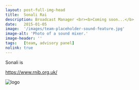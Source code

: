 ```yaml
---
layout: post-full-img-head
title:  Sonali Rai
description: Broadcast Manager <br><b>Coming soon...</b>
date:   2015-01-05
image:  '/images/team-placeholder-sound-feature.jpg'
image-alt: 'Photo of a sound mixer.'
image-header: ''
tags:   [team, advisory panel]
nolink: true
---
```

Sonali is 


https://www.rnib.org.uk/


<img class="lazy" data-src="../images/team-panel-rnib.png" alt="logo">
